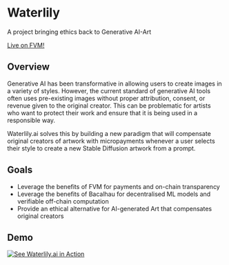 # Waterlily
A project bringing ethics back to Generative AI-Art

[Live on FVM!](https://www.waterlily.ai/)


## Overview

Generative AI has been transformative in allowing users to create images in a variety of styles. However, the current standard of generative AI tools often uses pre-existing images without proper attribution, consent, or revenue given to the original creator. This can be problematic for artists who want to protect their work and ensure that it is being used in a responsible way.

Waterlily.ai solves this by building a new paradigm that will compensate original creators of artwork with micropayments whenever a user selects their style to create a new Stable Diffusion artwork from a prompt.

## Goals

- Leverage the benefits of FVM for payments and on-chain transparency
- Leverage the benefits of Bacalhau for decentralised ML models and verifiable off-chain computation
- Provide an ethical alternative for AI-generated Art that compensates original creators

## Demo
[![See Waterlily.ai in Action](https://img.youtube.com/vi/mMS6ww64mBM/0.jpg)](https://youtu.be/mMS6ww64mBM)
